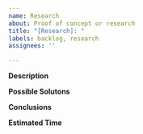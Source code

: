```yaml
---
name: Research
about: Proof of concept or research
title: "[Research]: "
labels: backlog, research
assignees: ''

---
```


**Description**

**Possible Solutons**

**Conclusions**

**Estimated Time**
